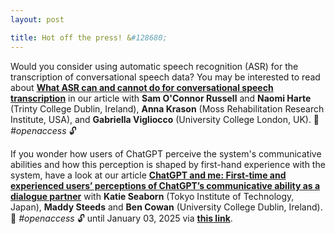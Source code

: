 ```yaml
---
layout: post

title: Hot off the press! &#128680; 
---
```


Would you consider using automatic speech recognition (ASR) for the transcription of conversational speech data? 
You may be interested to read about <a href="https://doi.org/10.1016/j.rmal.2024.100163" target="_blank" rel="noopener"><strong>
What ASR can and cannot do for conversational speech transcription</strong></a> in our article with
<strong>Sam O'Connor Russell</strong> and <strong>Naomi Harte</strong> (Trinty College Dublin, Ireland), <strong>Anna Krason</strong> 
(Moss Rehabilitation Research Institute, USA), and <strong>Gabriella Vigliocco</strong> (University College London, UK). &#128214; <em>#openaccess</em> &#128275;
 
If you wonder how users of ChatGPT perceive the system's communicative abilities and how this perception is shaped by first-hand
experience with the system, have a look at our article <a href="https://doi.org/10.1016/j.ijhcs.2024.103400" target="_blank" rel="noopener"><strong>
ChatGPT and me: First-time and experienced users’ perceptions of ChatGPT’s communicative ability as a dialogue partner</strong></a> with
<strong>Katie Seaborn</strong> (Tokyo Institute of Technology, Japan), <strong>Maddy Steeds</strong> and 
<strong>Ben Cowan</strong> (University College Dublin, Ireland).
&#128214; <em>#openaccess</em> &#128275; until January 03, 2025 via <a href="https://authors.elsevier.com/a/1k5yZ3pfaRxOWi" target="_blank" rel="noopener"><strong>
this link</strong></a>.


